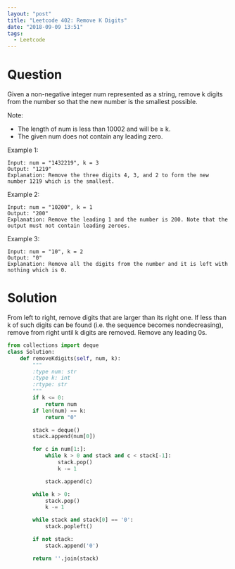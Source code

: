 ```yaml
---
layout: "post"
title: "Leetcode 402: Remove K Digits"
date: "2018-09-09 13:51"
tags:
  - Leetcode
---
```


# Question
Given a non-negative integer num represented as a string, remove k digits from the number so that the new number is the smallest possible.

Note:
* The length of num is less than 10002 and will be ≥ k.
* The given num does not contain any leading zero.

Example 1:
```
Input: num = "1432219", k = 3
Output: "1219"
Explanation: Remove the three digits 4, 3, and 2 to form the new number 1219 which is the smallest.
```

Example 2:

```
Input: num = "10200", k = 1
Output: "200"
Explanation: Remove the leading 1 and the number is 200. Note that the output must not contain leading zeroes.
```

Example 3:

```
Input: num = "10", k = 2
Output: "0"
Explanation: Remove all the digits from the number and it is left with nothing which is 0.
```
# Solution
From left to right, remove digits that are larger than its right one. If less than k of such digits can be found (i.e. the sequence becomes nondecreasing), remove from right until k digits are removed. Remove any leading 0s.

```python
from collections import deque
class Solution:
    def removeKdigits(self, num, k):
        """
        :type num: str
        :type k: int
        :rtype: str
        """
        if k <= 0:
            return num
        if len(num) == k:
            return "0"

        stack = deque()
        stack.append(num[0])

        for c in num[1:]:
            while k > 0 and stack and c < stack[-1]:
                stack.pop()
                k -= 1

            stack.append(c)

        while k > 0:
            stack.pop()
            k -= 1

        while stack and stack[0] == '0':
            stack.popleft()

        if not stack:
            stack.append('0')

        return ''.join(stack)
```
